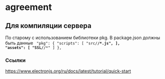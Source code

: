 # agreement

## Для компиляции сервера

По старому с использованием библиотеки pkg. В package.json должны быть данные
<code>
"pkg": {
"scripts": [
"src/**/*.js",
],
"assets": [
"SSL/**/*"
]
},
</code>

### Ссылки

https://www.electronjs.org/ru/docs/latest/tutorial/quick-start
